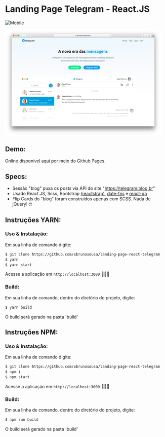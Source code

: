 # Landing Page Telegram - React.JS

![Mobile](https://media.giphy.com/media/1AfpUOL1M904lw0GJ8/giphy.gif)

![Desktop](desktop.png)

## Demo:
Online disponível <a href="https://xbrunosousa.github.io/landing-page-react-telegram/build/" target="_blank">aqui</a> por meio do Github Pages.

## Specs:
- Sessão "blog" puxa os posts via API do site "https://telegram.blog.br"
- Usado React.JS, Scss, Bootstrap <a href="https://reactstrap.github.io" target="_blank">(reactstrap)</a>, <a href="https://date-fns.org/" target="_blank">date-fns</a> e <a href="https://github.com/react-ga/react-ga" target="_blank">react-ga</a>
- Flip Cards do "blog" foram construídos apenas com SCSS. Nada de jQuery! 🤓

## Instruções YARN: 
### Uso & Instalação:
Em sua linha de comando digite:
```sh
$ git clone https://github.com/xbrunosousa/landing-page-react-telegram.git && cd landing-page-react-telegram
$ yarn
$ yarn start
```
Acesse a aplicação em `http://localhost:3000` 👨🏻‍💻

### Build:
Em sua linha de comando, dentro do diretório do projeto, digite:
```sh
$ yarn build
```
O build será gerado na pasta 'build'

## Instruções NPM:
### Uso & Instalação:
Em sua linha de comando digite:
```sh
$ git clone https://github.com/xbrunosousa/landing-page-react-telegram.git && cd landing-page-react-telegram
$ npm i
$ npm start
```
Acesse a aplicação em `http://localhost:3000` 👨🏻‍💻

### Build:
Em sua linha de comando, dentro do diretório do projeto, digite:
```sh
$ npm run build
```
O build será gerado na pasta 'build'